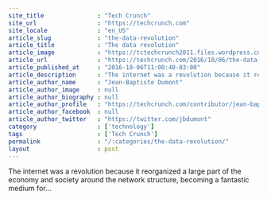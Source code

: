 ```yaml
---
site_title               : "Tech Crunch"
site_url                 : "https://techcrunch.com"
site_locale              : "en_US"
article_slug             : "the-data-revolution"
article_title            : "The data revolution"
article_image            : "https://tctechcrunch2011.files.wordpress.com/2016/10/gettyimages-479217281.jpg?w=764&h=400&crop=1"
article_url              : "https://techcrunch.com/2016/10/06/the-data-revolution/"
article_published_at     : "2016-10-06T11:00:40-03:00"
article_description      : "The internet was a revolution because it reorganized a large part of the economy and society around the network structure, becoming a fantastic medium for..."
article_author_name      : "Jean-Baptiste Dumont"
article_author_image     : null
article_author_biography : null
article_author_profile   : "https://techcrunch.com/contributor/jean-baptiste-dumont/"
article_author_facebook  : null
article_author_twitter   : "https://twitter.com/jbdumont"
category                 : ['technology']
tags                     : ['Tech Crunch']
permalink                : "/:categories/the-data-revolution/"
layout                   : post
---
```


The internet was a revolution because it reorganized a large part of the economy and society around the network structure, becoming a fantastic medium for...
